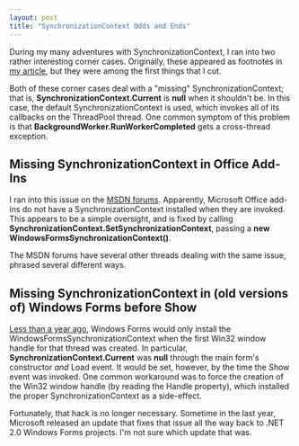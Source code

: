 ```yaml
---
layout: post
title: "SynchronizationContext Odds and Ends"
---
```

During my many adventures with SynchronizationContext, I ran into two rather interesting corner cases. Originally, these appeared as footnotes in [my article](http://msdn.microsoft.com/en-us/magazine/gg598924.aspx?WT.mc_id=DT-MVP-5000058), but they were among the first things that I cut.

Both of these corner cases deal with a "missing" SynchronizationContext; that is, **SynchronizationContext.Current** is **null** when it shouldn't be. In this case, the default SynchronizationContext is used, which invokes all of its callbacks on the ThreadPool thread. One common symptom of this problem is that **BackgroundWorker.RunWorkerCompleted** gets a cross-thread exception.

## Missing SynchronizationContext in Office Add-Ins

I ran into this issue on the [MSDN forums](http://www.webcitation.org/5wdDTMTu4). Apparently, Microsoft Office add-ins do not have a SynchronizationContext installed when they are invoked. This appears to be a simple oversight, and is fixed by calling **SynchronizationContext.SetSynchronizationContext**, passing a **new WindowsFormsSynchronizationContext()**.

The MSDN forums have several other threads dealing with the same issue, phrased several different ways.

## Missing SynchronizationContext in (old versions of) Windows Forms before Show

[Less than a year ago](http://www.webcitation.org/5wdE1qbIg), Windows Forms would only install the WindowsFormsSynchronizationContext when the first Win32 window handle for that thread was created. In particular, **SynchronizationContext.Current** was **null** through the main form's constructor _and_ Load event. It would be set, however, by the time the Show event was invoked. One common workaround was to force the creation of the Win32 window handle (by reading the Handle property), which installed the proper SynchronizationContext as a side-effect.

Fortunately, that hack is no longer necessary. Sometime in the last year, Microsoft released an update that fixes that issue all the way back to .NET 2.0 Windows Forms projects. I'm not sure which update that was.

